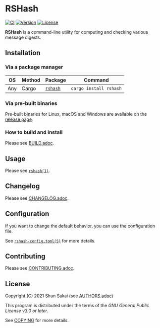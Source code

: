 # RSHash

[![CI](https://github.com/sorairolake/rshash/workflows/CI/badge.svg)](https://github.com/sorairolake/rshash/actions?query=workflow%3ACI)
[![Version](https://img.shields.io/crates/v/rshash)](https://crates.io/crates/rshash)
[![License](https://img.shields.io/crates/l/rshash)](https://www.gnu.org/licenses/gpl-3.0.html)

**RSHash** is a command-line utility for computing and checking various message
digests.

## Installation

### Via a package manager

| OS  | Method | Package                                     | Command                |
| --- | ------ | ------------------------------------------- | ---------------------- |
| Any | Cargo  | [`rshash`](https://crates.io/crates/rshash) | `cargo install rshash` |

### Via pre-built binaries

Pre-built binaries for Linux, macOS and Windows are available on the
[release page](https://github.com/sorairolake/rshash/releases).

### How to build and install

Please see [BUILD.adoc](BUILD.adoc).

## Usage

Please see [`rshash(1)`](doc/man/man1/rshash.1.adoc).

## Changelog

Please see [CHANGELOG.adoc](CHANGELOG.adoc).

## Configuration

If you want to change the default behavior, you can use the configuration file.

See [`rshash-config.toml(5)`](doc/man/man5/rshash-config.toml.5.adoc) for more
details.

## Contributing

Please see [CONTRIBUTING.adoc](CONTRIBUTING.adoc).

## License

Copyright (C) 2021 Shun Sakai (see [AUTHORS.adoc](AUTHORS.adoc))

This program is distributed under the terms of the _GNU General Public License
v3.0 or later_.

See [COPYING](COPYING) for more details.
